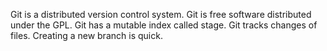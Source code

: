 Git is a distributed version control system. 
Git is free software distributed under the GPL. 
Git has a mutable index called stage. 
Git tracks changes of files.
Creating a new branch is quick.
